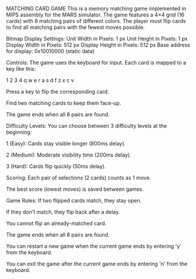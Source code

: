 MATCHING CARD GAME
This is a memory matching game implemented in MIPS assembly for the MARS simulator. The game features a 4×4 grid (16 cards) with 8 matching pairs of different colors. The player must flip cards to find all matching pairs with the fewest moves possible.

Bitmap Display Settings:
Unit Width in Pixels: 1 px
Unit Height in Pixels: 1 px
Display Width in Pixels: 512 px
Display Height in Pixels: 512 px
Base address for display: 0x10010000 (static data)

Controls:
The game uses the keyboard for input. Each card is mapped to a key like this:

1  2  3  4
q  w  e  r
a  s  d  f
z  x  c  v

Press a key to flip the corresponding card.

Find two matching cards to keep them face-up.

The game ends when all 8 pairs are found.

Difficulty Levels:
You can choose between 3 difficulty levels at the beginning:

1 (Easy): Cards stay visible longer (800ms delay).

2 (Medium): Moderate visibility time (200ms delay).

3 (Hard): Cards flip quickly (50ms delay).

Scoring:
Each pair of selections (2 cards) counts as 1 move.

The best score (lowest moves) is saved between games.

Game Rules:
If two flipped cards match, they stay open.

If they don’t match, they flip back after a delay.

You cannot flip an already-matched card.

The game ends when all 8 pairs are found.

You can restart a new game when the current game ends by entering 'y' from the keyboard.

You can exit the game after the current game ends by entering 'n' from the keyboard.
